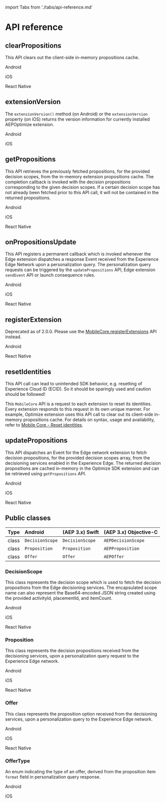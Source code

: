 import Tabs from './tabs/api-reference.md'

# API reference

## clearPropositions

This API clears out the client-side in-memory propositions cache.

<TabsBlock orientation="horizontal" slots="heading, content" repeat="3"/>

Android

<Tabs query="platform=android&api=clear-propositions"/>

iOS

<Tabs query="platform=ios&api=clear-propositions"/>

React Native

<Tabs query="platform=react-native&api=clear-propositions"/>

## extensionVersion

The `extensionVersion()` method (on Android) or the `extensionVersion` property (on iOS) returns the version information for currently installed AEPOptimize extension.

<TabsBlock orientation="horizontal" slots="heading, content" repeat="2"/>

Android

<Tabs query="platform=android&api=extension-version"/>

iOS

<Tabs query="platform=ios&api=extension-version"/>

## getPropositions

This API retrieves the previously fetched propositions, for the provided decision scopes, from the in-memory extension propositions cache. The completion callback is invoked with the decision propositions corresponding to the given decision scopes. If a certain decision scope has not already been fetched prior to this API call, it will not be contained in the returned propositions.

<TabsBlock orientation="horizontal" slots="heading, content" repeat="3"/>

Android

<Tabs query="platform=android&api=get-propositions"/>

iOS

<Tabs query="platform=ios&api=get-propositions"/>

React Native

<Tabs query="platform=react-native&api=get-propositions"/>

## onPropositionsUpdate

This API registers a permanent callback which is invoked whenever the Edge extension dispatches a response Event received from the Experience Edge Network upon a personalization query. The personalization query requests can be triggered by the `updatePropositions` API, Edge extension `sendEvent` API or launch consequence rules.

<TabsBlock orientation="horizontal" slots="heading, content" repeat="3"/>

Android

<Tabs query="platform=android&api=on-propositions-update"/>

iOS

<Tabs query="platform=ios&api=on-propositions-update"/>

React Native

<Tabs query="platform=react-native&api=on-proposition-update"/>

## registerExtension

<InlineAlert variant="warning" slots="text"/>

Deprecated as of 2.0.0. Please use the [MobileCore.registerExtensions](../mobile-core/api-reference.md#registerextensions) API instead.

<TabsBlock orientation="horizontal" slots="heading, content" repeat="2"/>

Android

<Tabs query="platform=android&api=register-extension"/>

React Native

<Tabs query="platform=react-native&api=register-extension"/>

## resetIdentities

<InlineAlert variant="warning" slots="text"/>

This API call can lead to unintended SDK behavior, e.g. resetting of Experience Cloud ID (ECID). So it should be sparingly used and caution should be followed!

This `MobileCore` API is a request to each extension to reset its identities. Every extension responds to this request in its own unique manner. For example, Optimize extension uses this API call to clear out its client-side in-memory propositions cache.
For details on syntax, usage and availability, refer to [Mobile Core - Reset identities](../mobile-core/api-reference.md#resetidentities).

## updatePropositions

This API dispatches an Event for the Edge network extension to fetch decision propositions, for the provided decision scopes array, from the decisioning services enabled in the Experience Edge. The returned decision propositions are cached in-memory in the Optimize SDK extension and can be retrieved using `getPropositions` API.

<TabsBlock orientation="horizontal" slots="heading, content" repeat="3"/>

Android

<Tabs query="platform=android&api=update-propositions"/>

iOS

<Tabs query="platform=ios&api=update-propositions"/>

React Native

<Tabs query="platform=react-native&api=update-propositions"/>

## Public classes

| Type | Android | (AEP 3.x) Swift | (AEP 3.x) Objective-C |
| :--- | :--- | :--- | :--- |
| class | `DecisionScope` | `DecisionScope` | `AEPDecisionScope` |
| class | `Proposition` | `Proposition` | `AEPProposition` |
| class | `Offer` | `Offer` | `AEPOffer` |

### DecisionScope

This class represents the decision scope which is used to fetch the decision propositions from the Edge decisioning services. The encapsulated scope name can also represent the Base64-encoded JSON string created using the provided activityId, placementId, and itemCount.

<TabsBlock orientation="horizontal" slots="heading, content" repeat="3"/>

Android

<Tabs query="platform=android&api=decisionscope"/>

iOS

<Tabs query="platform=ios&api=decisionscope"/>

React Native

<Tabs query="platform=react-native&api=decisionscope"/>

### Proposition

This class represents the decision propositions received from the decisioning services, upon a personalization query request to the Experience Edge network.

<TabsBlock orientation="horizontal" slots="heading, content" repeat="3"/>

Android

<Tabs query="platform=android&api=proposition"/>

iOS

<Tabs query="platform=ios&api=proposition"/>

React Native

<Tabs query="platform=react-native&api=proposition"/>

### Offer

This class represents the proposition option received from the decisioning services, upon a personalization query to the Experience Edge network.

<TabsBlock orientation="horizontal" slots="heading, content" repeat="3"/>

Android

<Tabs query="platform=android&api=offer"/>

iOS

<Tabs query="platform=ios&api=offer"/>

React Native

<Tabs query="platform=react-native&api=offer"/>

### OfferType

An enum indicating the type of an offer, derived from the proposition item `format` field in personalization query response.

<TabsBlock orientation="horizontal" slots="heading, content" repeat="2"/>

Android

<Tabs query="platform=android&api=offertype"/>

iOS

<Tabs query="platform=ios&api=offertype"/>

